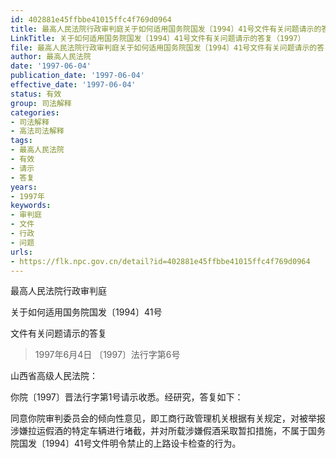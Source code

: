 ```yaml
---
id: 402881e45ffbbe41015ffc4f769d0964
title: 最高人民法院行政审判庭关于如何适用国务院国发〔1994〕41号文件有关问题请示的答复
LinkTitle: 关于如何适用国务院国发〔1994〕41号文件有关问题请示的答复（1997）
file: 最高人民法院行政审判庭关于如何适用国务院国发〔1994〕41号文件有关问题请示的答复_19970604_402881e45ffbbe41015ffc4f769d0964.docx
author: 最高人民法院
date: '1997-06-04'
publication_date: '1997-06-04'
effective_date: '1997-06-04'
status: 有效
group: 司法解释
categories:
- 司法解释
- 高法司法解释
tags:
- 最高人民法院
- 有效
- 请示
- 答复
years:
- 1997年
keywords:
- 审判庭
- 文件
- 行政
- 问题
urls:
- https://flk.npc.gov.cn/detail?id=402881e45ffbbe41015ffc4f769d0964
---
```


最高人民法院行政审判庭

关于如何适用国务院国发〔1994〕41号

文件有关问题请示的答复

> 1997年6月4日 〔1997〕法行字第6号

山西省高级人民法院：

你院〔1997〕晋法行字第1号请示收悉。经研究，答复如下：

同意你院审判委员会的倾向性意见，即工商行政管理机关根据有关规定，对被举报涉嫌拉运假酒的特定车辆进行堵截，并对所载涉嫌假酒采取暂扣措施，不属于国务院国发〔1994〕41号文件明令禁止的上路设卡检查的行为。
